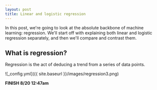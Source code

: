 ```yaml
---
layout: post
title: Linear and logistic regression
---
```


In this post, we're going to look at the absolute backbone of machine learning: regression. We'll start off with explaining both linear and logistic regression separately, and then we'll compare and contrast them.

## What is regression?

Regression is the act of deducing a trend from a series of data points. 

![_config.yml]({{ site.baseurl }}/images/regression3.png)

**FINISH 8/20 12:47am**

